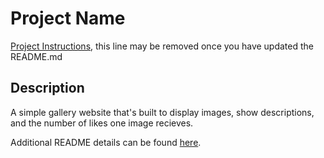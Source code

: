 # Project Name

[Project Instructions](./INSTRUCTIONS.md), this line may be removed once you have updated the README.md

## Description

A simple gallery website that's built to display images, show descriptions, and the number of likes one image recieves. 

Additional README details can be found [here](https://github.com/PrimeAcademy/readme-template/blob/master/README.md).
